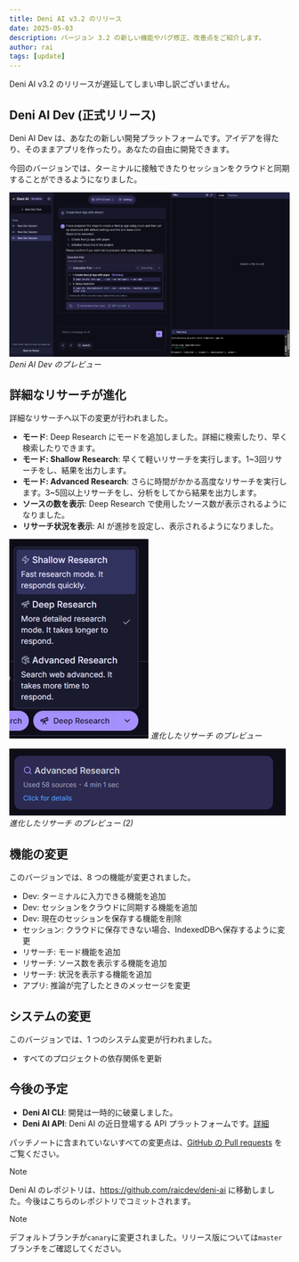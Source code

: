```yaml
---
title: Deni AI v3.2 のリリース
date: 2025-05-03
description: バージョン 3.2 の新しい機能やバグ修正、改善点をご紹介します。
author: rai
tags: [update]
---
```


Deni AI v3.2 のリリースが遅延してしまい申し訳ございません。

## Deni AI Dev (正式リリース)

Deni AI Dev は、あなたの新しい開発プラットフォームです。アイデアを得たり、そのままアプリを作ったり。あなたの自由に開発できます。

今回のバージョンでは、ターミナルに接触できたりセッションをクラウドと同期することができるようになりました。

![Deni AI Dev のプレビュー](deni-ai-dev.png)
_Deni AI Dev のプレビュー_

## 詳細なリサーチが進化

詳細なリサーチへ以下の変更が行われました。

- **モード**: Deep Research にモードを追加しました。詳細に検索したり、早く検索したりできます。
- **モード: Shallow Research**: 早くて軽いリサーチを実行します。1~3回リサーチをし、結果を出力します。
- **モード: Advanced Research**: さらに時間がかかる高度なリサーチを実行します。3~5回以上リサーチをし、分析をしてから結果を出力します。
- **ソースの数を表示**: Deep Research で使用したソース数が表示されるようになりました。
- **リサーチ状況を表示**: AI が進捗を設定し、表示されるようになりました。

![進化したリサーチ のプレビュー](deep-research.png)
_進化したリサーチ のプレビュー_

![進化したリサーチ のプレビュー (2)](deep-research-sources.png)
_進化したリサーチ のプレビュー (2)_

## 機能の変更

このバージョンでは、8 つの機能が変更されました。

- Dev: ターミナルに入力できる機能を追加
- Dev: セッションをクラウドに同期する機能を追加
- Dev: 現在のセッションを保存する機能を削除
- セッション: クラウドに保存できない場合、IndexedDBへ保存するように変更
- リサーチ: モード機能を追加
- リサーチ: ソース数を表示する機能を追加
- リサーチ: 状況を表示する機能を追加
- アプリ: 推論が完了したときのメッセージを変更

## システムの変更

このバージョンでは、1 つのシステム変更が行われました。

- すべてのプロジェクトの依存関係を更新

## 今後の予定

- **Deni AI CLI**: 開発は一時的に破棄しました。
- **Deni AI API**: Deni AI の近日登場する API プラットフォームです。[詳細](/ja/blog/posts/deni-ai-api-preview)

パッチノートに含まれていないすべての変更点は、[GitHub の Pull requests](https://github.com/raicdev/deni-ai/pull/33) をご覧ください。

> [!NOTE]
> Deni AI のレポジトリは、https://github.com/raicdev/deni-ai に移動しました。今後はこちらのレポジトリでコミットされます。

> [!NOTE]
> デフォルトブランチが`canary`に変更されました。リリース版については`master`ブランチをご確認してください。
